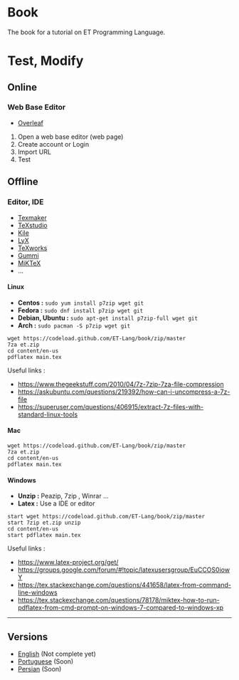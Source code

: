 # Book

The book for a tutorial on ET Programming Language.

# Test, Modify

## Online

### Web Base Editor

- [Overleaf](https://overleaf.com)

1. Open a web base editor (web page)
2. Create account or Login
3. Import URL
4. Test

## Offline

### Editor, IDE

- [Texmaker](http://www.xm1math.net/texmaker/)
- [TeXstudio](https://www.texstudio.org/)
- [Kile](https://kile.sourceforge.io/)
- [LyX](https://www.lyx.org/)
- [TeXworks](http://www.tug.org/texworks/)
- [Gummi](https://github.com/alexandervdm/gummi)
- [MiKTeX](https://miktex.org/)
- ...


#### **Linux**

- **Centos :** `sudo yum install p7zip wget git`
- **Fedora :** `sudo dnf install p7zip wget git`
- **Debian, Ubuntu :** `sudo apt-get install p7zip-full wget git`
- **Arch :**  `sudo pacman -S p7zip wget git`

```
wget https://codeload.github.com/ET-Lang/book/zip/master
7za et.zip 
cd content/en-us
pdflatex main.tex
```

Useful links :

- https://www.thegeekstuff.com/2010/04/7z-7zip-7za-file-compression
- https://askubuntu.com/questions/219392/how-can-i-uncompress-a-7z-file
- https://superuser.com/questions/406915/extract-7z-files-with-standard-linux-tools

#### **Mac**

```
wget https://codeload.github.com/ET-Lang/book/zip/master
7za et.zip 
cd content/en-us
pdflatex main.tex
```

#### **Windows**

- **Unzip :** Peazip, 7zip , Winrar ...
- **Latex :** Use a IDE or editor

```
start wget https://codeload.github.com/ET-Lang/book/zip/master
start 7zip et.zip unzip 
cd content/en-us
start pdflatex main.tex
```

Useful links :

- https://www.latex-project.org/get/
- https://groups.google.com/forum/#!topic/latexusersgroup/EuCCOS0iowY
- https://tex.stackexchange.com/questions/441658/latex-from-command-line-windows
- https://tex.stackexchange.com/questions/78178/miktex-how-to-run-pdflatex-from-cmd-prompt-on-windows-7-compared-to-windows-xp

------------

## Versions 

- [English](/content/en-us) (Not complete yet)
- [Portuguese](/content/pt-br) (Soon)
- [Persian](/content/fa-ir) (Soon)
